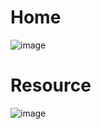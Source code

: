 # Home

![image](https://user-images.githubusercontent.com/72688889/182426621-a1c4e55a-2fc3-4b78-88c0-cba0dad0e953.png)

# Resource

![image](https://user-images.githubusercontent.com/72688889/182427044-33846845-e256-4619-a792-9888897f1617.png)
